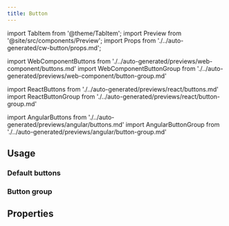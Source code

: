 ```yaml
---
title: Button
---
```


import TabItem from '@theme/TabItem';
import Preview from '@site/src/components/Preview';
import Props from './../auto-generated/cw-button/props.md';

import WebComponentButtons from './../auto-generated/previews/web-component/buttons.md'
import WebComponentButtonGroup from './../auto-generated/previews/web-component/button-group.md'

import ReactButtons from './../auto-generated/previews/react/buttons.md'
import ReactButtonGroup from './../auto-generated/previews/react/button-group.md'

import AngularButtons from './../auto-generated/previews/angular/buttons.md'
import AngularButtonGroup from './../auto-generated/previews/angular/button-group.md'

## Usage

### Default buttons

<Preview name="buttons">
  <TabItem value="angular" key="angular">
    <AngularButtons />
  </TabItem>
  <TabItem value="react" key="react">
    <ReactButtons />
  </TabItem>
  <TabItem value="javascript" key="javascript">
    <WebComponentButtons />
  </TabItem>
</Preview>

### Button group

<Preview name="button-group">
  <TabItem value="angular" key="angular">
<AngularButtonGroup />
  </TabItem>
  <TabItem value="react" key="react">
<ReactButtonGroup />
  </TabItem>
  <TabItem value="javascript" key="javascript">
<WebComponentButtonGroup />
  </TabItem>
</Preview>

## Properties

<Props />
